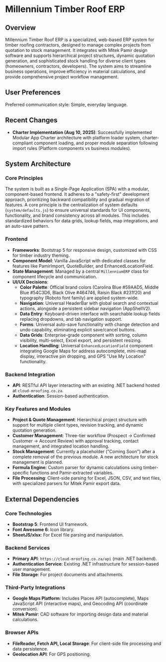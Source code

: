 # Millennium Timber Roof ERP

## Overview
Millennium Timber Roof ERP is a specialized, web-based ERP system for timber roofing contractors, designed to manage complex projects from quotation to stock management. It integrates with Mitek Pamir design software and supports hierarchical project structures, dynamic quotation generation, and sophisticated stock handling for diverse client types (homeowners, contractors, developers). The system aims to streamline business operations, improve efficiency in material calculations, and provide comprehensive project workflow management.

## User Preferences
Preferred communication style: Simple, everyday language.

## Recent Changes
- **Charter Implementation (Aug 10, 2025)**: Successfully implemented Modular App Charter architecture with platform loader system, charter-compliant component loading, and proper module separation following import rules (Platform components vs business modules).

## System Architecture

### Core Principles
The system is built as a Single-Page Application (SPA) with a modular, component-based frontend. It adheres to a "safety-first" development approach, prioritizing backward compatibility and gradual migration of features. A core principle is the centralization of system defaults (`system/defaults.js`) to ensure universal standards for UI components, functionality, and brand consistency across all modules. This includes standardized behaviors for data grids, lookup fields, map integrations, and an auto-save pattern.

### Frontend
- **Frameworks**: Bootstrap 5 for responsive design, customized with CSS for timber industry theming.
- **Component Model**: Vanilla JavaScript with dedicated classes for features like PamirImport, QuoteBuilder, and EnhancedLocationField.
- **State Management**: Managed by a central `MillenniumERP` class for component lifecycle and communication.
- **UI/UX Decisions**:
    - **Color Palette**: Official brand colors (Carolina Blue #59AAD5, Middle Blue #54C3D6, Black Olive #464746, Raisin Black #231f20) and typography (Roboto font family) are applied system-wide.
    - **Navigation**: Universal HeaderBar with global search and contextual actions, alongside a persistent sidebar navigation (AppShellV2).
    - **Data Entry**: Keyboard-driven interface with searchable lookup fields replacing dropdowns, and tab navigation support.
    - **Forms**: Universal auto-save functionality with change detection and undo capability, eliminating explicit save/cancel buttons.
    - **Data Grids**: Enterprise-grade component with sorting, column visibility, multi-select, Excel export, and persistent resizing.
    - **Location Handling**: Universal `EnhancedLocationField` component integrating Google Maps for address autocomplete, mini-map display, interactive pin dropping, and GPS "Use My Location" functionality.

### Backend Integration
- **API**: RESTful API layer interacting with an existing .NET backend hosted at `cloud-mroofing.co.za`.
- **Authentication**: Session-based authentication.

### Key Features and Modules
- **Project & Quote Management**: Hierarchical project structure with support for multiple client types, revision tracking, and dynamic quotation generation.
- **Customer Management**: Three-tier workflow (Prospect → Confirmed Customer → Account Review) with approval tracking, contact management, and integrated location handling.
- **Stock Management**: Currently a placeholder ("Coming Soon") after a complete removal of the previous module. A new architecture for stock management is planned.
- **Formula Engine**: Custom parser for dynamic calculations using timber-specific functions and Pamir-extracted variables.
- **File Processing**: Client-side parsing for Excel, JSON, CSV, and text files, with specialized parsers for Mitek Pamir export data.

## External Dependencies

### Core Technologies
- **Bootstrap 5**: Frontend UI framework.
- **Font Awesome 6**: Icon library.
- **SheetJS/xlsx**: For Excel file parsing and manipulation.

### Backend Services
- **Primary API**: `https://cloud-mroofing.co.za/api` (main .NET backend).
- **Authentication Service**: Existing .NET infrastructure for session-based user management.
- **File Storage**: For project documents and attachments.

### Third-Party Integrations
- **Google Maps Platform**: Includes Places API (autocomplete), Maps JavaScript API (interactive maps), and Geocoding API (coordinate conversion).
- **Mitek Pamir**: CAD software for importing design data and material calculations.

### Browser APIs
- **FileReader, Fetch API, Local Storage**: For client-side file processing and data persistence.
- **Geolocation API**: For GPS positioning.